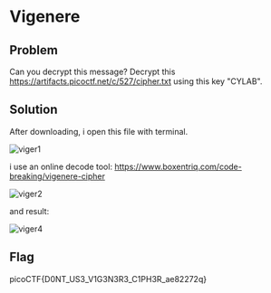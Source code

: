 # Vigenere
## Problem
Can you decrypt this message?
Decrypt this https://artifacts.picoctf.net/c/527/cipher.txt using this key "CYLAB". 
## Solution 
After downloading, i open this file with terminal. 

![viger1](https://user-images.githubusercontent.com/84562630/159625678-3c294053-ddf0-44e7-9fdc-ee96a657b8ae.PNG)

i use an online decode tool: https://www.boxentriq.com/code-breaking/vigenere-cipher

![viger2](https://user-images.githubusercontent.com/84562630/159626043-ac80167b-5788-4afc-9edc-91f5d9b6dd8b.PNG)

and result: 

![viger4](https://user-images.githubusercontent.com/84562630/159626130-8be25aaa-e487-408e-a312-fd9b3ebb0295.PNG)
## Flag 
picoCTF{D0NT_US3_V1G3N3R3_C1PH3R_ae82272q}


